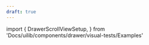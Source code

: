 ```yaml
---
draft: true
---
```


import {
DrawerScrollViewSetup,
} from 'Docs/uilib/components/drawer/visual-tests/Examples'

<DrawerScrollViewSetup />
